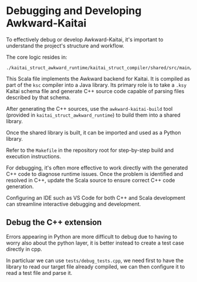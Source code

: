 # Debugging and Developing Awkward-Kaitai

To effectively debug or develop Awkward-Kaitai, it's important to understand the project's structure and workflow.

The core logic resides in:

```
./kaitai_struct_awkward_runtime/kaitai_struct_compiler/shared/src/main/scala/io/kaitai/struct/languages/AwkwardCompiler.scala
```

This Scala file implements the Awkward backend for Kaitai. It is compiled as part of the `ksc` compiler into a Java library. Its primary role is to take a `.ksy` Kaitai schema file and generate C++ source code capable of parsing files described by that schema.

After generating the C++ sources, use the `awkward-kaitai-build` tool (provided in `kaitai_struct_awkward_runtime`) to build them into a shared library.

Once the shared library is built, it can be imported and used as a Python library.

Refer to the `Makefile` in the repository root for step-by-step build and execution instructions.

For debugging, it's often more effective to work directly with the generated C++ code to diagnose runtime issues. Once the problem is identified and resolved in C++, update the Scala source to ensure correct C++ code generation.

Configuring an IDE such as VS Code for both C++ and Scala development can streamline interactive debugging and development.

## Debug the C++ extension

Errors appearing in Python are more difficult to debug due to having to worry also about the python layer,
it is better instead to create a test case directly in cpp.

In particluar we can use `tests/debug_tests.cpp`, we need first to have the library to read our target file already compiled,
we can then configure it to read a test file and parse it.